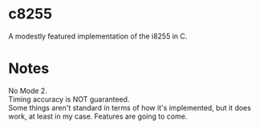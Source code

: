 # c8255
A modestly featured implementation of the i8255 in C.

# Notes
No Mode 2.   
Timing accuracy is NOT guaranteed.  
Some things aren't standard in terms of how it's implemented, but it does work, at least in my case. Features are going to come.
 
